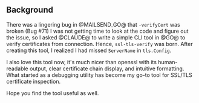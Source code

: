 ## Background

There was a lingering bug in @MAILSEND_GO@ that `-verifyCert` was broken (Bug
        #71)
I was not getting time to look at the code and figure out the issue, so I asked @CLAUDE@ to
write a simple CLI tool in @GO@ to verify certificates from connection. Hence, `ssl-tls-verify` was born.
After creating this tool, I realized I had missed `ServerName` in `tls.Config`.

I also love this tool now, it's much nicer than openssl with its human-readable output,
clear certificate chain display, and intuitive formatting. What started as a debugging
utility has become my go-to tool for SSL/TLS certificate inspection. 

Hope you find the tool useful as well.
